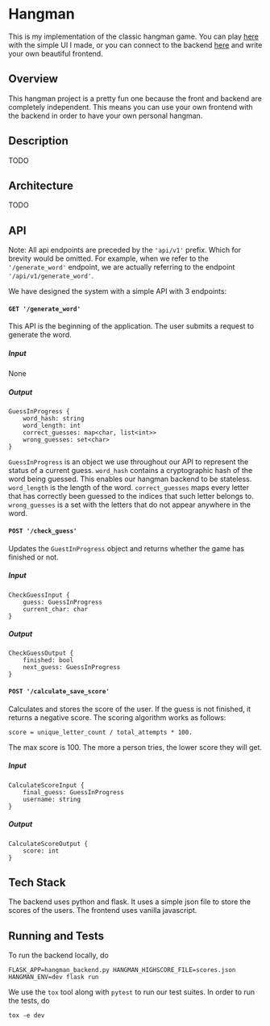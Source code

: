 # Hangman

This is my implementation of the classic hangman game. You can play [here]() with the simple
UI I made, or you can connect to the backend [here]() and write your own beautiful frontend.

## Overview

This hangman project is a pretty fun one because the front and backend are completely
independent. This means you can use your own frontend with the backend in order to have
your own personal hangman.

## Description
TODO

## Architecture
TODO

## API

Note: All api endpoints are preceded by the `'api/v1'` prefix. Which for brevity would be
omitted. For example, when we refer to the `'/generate_word'` endpoint, we are actually
referring to the endpoint `'/api/v1/generate_word'`.

We have designed the system with a simple API with 3 endpoints:

#### `GET '/generate_word'`
This API is the beginning of the application. The user submits a request
to generate the word.

##### Input
None

##### Output

    GuessInProgress {
        word_hash: string
        word_length: int
        correct_guesses: map<char, list<int>>
        wrong_guesses: set<char>
    }

`GuessInProgress` is an object we use throughout our API to represent the status of a current guess.
`word_hash` contains a cryptographic hash of the word being guessed. This enables our hangman
backend to be stateless. `word_length` is the length of the word. `correct_guesses` maps every
letter that has correctly been guessed to the indices that such letter belongs to. `wrong_guesses`
is a set with the letters that do not appear anywhere in the word. 

#### `POST '/check_guess'`
Updates the `GuestInProgress` object and returns whether the game has finished or not.

##### Input
    
    CheckGuessInput {
        guess: GuessInProgress
        current_char: char
    }
    
##### Output

    CheckGuessOutput {
        finished: bool
        next_guess: GuessInProgress
    }

#### `POST '/calculate_save_score'`
Calculates and stores the score of the user. If the guess is not finished,
it returns a negative score. The scoring algorithm works as follows:

    score = unique_letter_count / total_attempts * 100.
    
The max score is 100. The more a person tries, the lower score they will get. 

##### Input
    
    CalculateScoreInput {
        final_guess: GuessInProgress
        username: string
    }
    
##### Output

    CalculateScoreOutput {
        score: int
    }

## Tech Stack
The backend uses python and flask. It uses a simple json file to store the
scores of the users. The frontend uses vanilla javascript.

## Running and Tests
To run the backend locally, do

    FLASK_APP=hangman_backend.py HANGMAN_HIGHSCORE_FILE=scores.json HANGMAN_ENV=dev flask run
    
We use the `tox` tool along with `pytest` to run our test suites. In order to
run the tests, do
    
    tox -e dev
    
